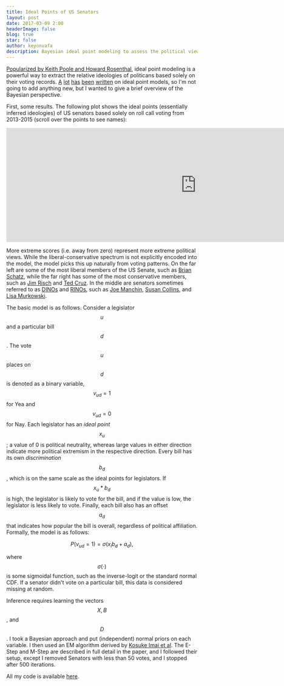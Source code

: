 ```yaml
---
title: Ideal Points of US Senators
layout: post
date: 2017-03-09 2:00
headerImage: false
blog: true
star: false
author: keyonvafa
description: Bayesian ideal point modeling to assess the political views of US senators based off voting records.  
---
```


<a href='http://k7moa.com/pdf/Upside_Down-A_Spatial_Model_for_Legislative_Roll_Call_Analysis_1983.pdf'>Popularized by Keith Poole and Howard Rosenthal</a>, ideal point modeling is a powerful way to extract the relative ideologies of politicans based solely on their voting records. <a href='http://www.acrwebsite.org/search/view-conference-proceedings.aspx?Id=9188'>A</a> <a href='http://www.stat.columbia.edu/~gelman/research/published/171.pdf'>lot</a> <a href='https://www.cs.princeton.edu/~blei/papers/GerrishBlei2011.pdf'>has</a> <a href='http://pablobarbera.com/static/barbera_twitter_ideal_points.pdf'>been</a> <a href='https://www.jstor.org/stable/1558585'>written</a> on ideal point models, so I'm not going to add anything new, but I wanted to give a brief overview of the Bayesian perspective.

First, some results. The following plot shows the ideal points (essentially inferred ideologies) of US senators based solely on roll call voting from 2013-2015 (scroll over the points to see names): 

<iframe width="1000" height="300" frameborder="0" scrolling="no" src="https://plot.ly/~keyonvafa/58.embed"></iframe>

More extreme scores (i.e. away from zero) represent more extreme political views. While the liberal-conservative spectrum is not explicitly encoded into the model, the model picks this up naturally from voting patterns. On the far left are some of the most liberal members of the US Senate, such as <a href='https://en.wikipedia.org/wiki/Brian_Schatz'>Brian Schatz</a>, while the far right has some of the most conservative members, such as <a href='https://en.wikipedia.org/wiki/Jim_Risch'>Jim Risch</a> and <a href='https://en.wikipedia.org/wiki/Ted_Cruz'>Ted Cruz</a>. In the middle are senators sometimes referred to as <a href='https://en.wikipedia.org/wiki/Democrat_In_Name_Only'>DINOs</a> and <a href='https://en.wikipedia.org/wiki/Republican_In_Name_Only'>RINOs</a>, such as <a href='https://en.wikipedia.org/wiki/Joe_Manchin'>Joe Manchin</a>, <a href='https://en.wikipedia.org/wiki/Susan_Collins'>Susan Collins</a>, and <a href='https://en.wikipedia.org/wiki/Lisa_Murkowski'>Lisa Murkowski</a>.

The basic model is as follows. Consider a legislator $$u$$ and a particular bill $$d$$. The vote $$u$$ places on $$d$$ is denoted as a binary variable, $$v_{ud} = 1$$ for Yea and $$v_{ud} = 0$$ for Nay. Each legislator has an _ideal point_ $$x_u$$; a value of 0 is political neutrality, whereas large values in either direction indicate more political extremism in the respective direction. Every bill has its own _discrimination_ $$b_d$$, which is on the same scale as the ideal points for legislators. If $$x_u*b_d$$ is high, the legislator is likely to vote for the bill, and if the value is low, the legislator is less likely to vote. Finally, each bill also has an offset $$a_d$$ that indicates how popular the bill is overall, regardless of political affiliation. Formally, the model is as follows:

$$
P(v_{ud} = 1) = \sigma(x_ib_d + a_d),
$$

where $$\sigma(\cdot)$$ is some sigmoidal function, such as the inverse-logit or the standard normal CDF. If a senator didn't vote on a particular bill, this data is considered missing at random. 

Inference requires learning the vectors $$X, B$$, and $$D$$. I took a Bayesian approach and put (independent) normal priors on each variable. I then used an EM algorithm derived by <a href='http://imai.princeton.edu/research/files/fastideal.pdf'>Kosuke Imai et al</a>. The E-Step and M-Step are described in full detail in the paper, and I followed their setup, except I removed Senators with less than 50 votes, and I stopped after 500 iterations.

All my code is available <a href='https://github.com/keyonvafa/ideal-point-blog'>here</a>. 
